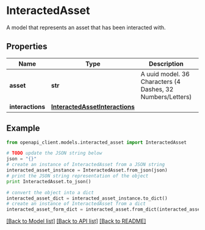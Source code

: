 # InteractedAsset

A model that represents an asset that has been interacted with. 

## Properties
Name | Type | Description | Notes
------------ | ------------- | ------------- | -------------
**asset** | **str** | A uuid model. 36 Characters (4 Dashes, 32 Numbers/Letters)  | [optional] 
**interactions** | [**InteractedAssetInteractions**](InteractedAssetInteractions.md) |  | [optional] 

## Example

```python
from openapi_client.models.interacted_asset import InteractedAsset

# TODO update the JSON string below
json = "{}"
# create an instance of InteractedAsset from a JSON string
interacted_asset_instance = InteractedAsset.from_json(json)
# print the JSON string representation of the object
print InteractedAsset.to_json()

# convert the object into a dict
interacted_asset_dict = interacted_asset_instance.to_dict()
# create an instance of InteractedAsset from a dict
interacted_asset_form_dict = interacted_asset.from_dict(interacted_asset_dict)
```
[[Back to Model list]](../README.md#documentation-for-models) [[Back to API list]](../README.md#documentation-for-api-endpoints) [[Back to README]](../README.md)


